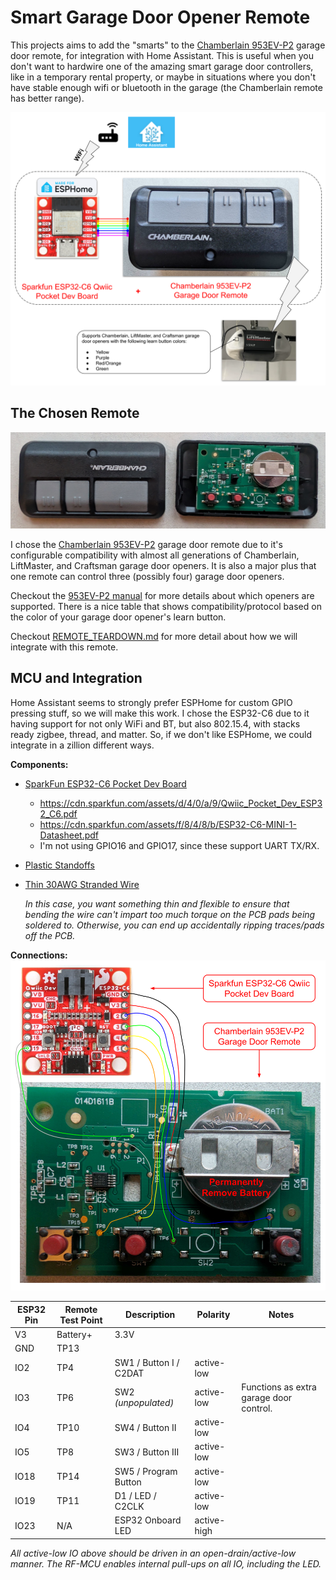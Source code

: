 # Smart Garage Door Opener Remote

This projects aims to add the "smarts" to the [Chamberlain 953EV-P2]
garage door remote, for integration with Home Assistant. This is useful when
you don't want to hardwire one of the amazing smart garage door controllers,
like in a temporary rental property, or maybe in situations where you don't
have stable enough wifi or bluetooth in the garage (the Chamberlain remote has
better range).

![](images/flow-diagram.svg)

## The Chosen Remote

![](images/open-case.jpg)

I chose the [Chamberlain 953EV-P2] garage door remote due to it's configurable
compatibility with almost all generations of Chamberlain, LiftMaster, and
Craftsman garage door openers. It is also a major plus that one remote can
control three (possibly four) garage door openers.

Checkout the [953EV-P2 manual] for more details about which openers are
supported. There is a nice table that shows compatibility/protocol based on the
color of your garage door opener's learn button.

Checkout [REMOTE_TEARDOWN.md](REMOTE_TEARDOWN.md) for more detail about how we
will integrate with this remote.

[Chamberlain 953EV-P2]: https://www.chamberlain.com/3-button-visor-garage-door-remote/p/G953EV-P2MC
[953EV-P2 manual]: https://cgi.widen.net/content/uc9vrtoywt/original/114A5043.pdf?u=mcyivk&download=true

## MCU and Integration

Home Assistant seems to strongly prefer ESPHome for custom GPIO pressing stuff,
so we will make this work. I chose the ESP32-C6 due to it having support for
not only WiFi and BT, but also 802.15.4, with stacks ready zigbee, thread, and
matter. So, if we don't like ESPHome, we could integrate in a zillion different
ways.

**Components:**
* [SparkFun ESP32-C6 Pocket Dev Board](https://www.sparkfun.com/sparkfun-qwiic-pocket-development-board-esp32-c6.html)
  - https://cdn.sparkfun.com/assets/d/4/0/a/9/Qwiic_Pocket_Dev_ESP32_C6.pdf
  - https://cdn.sparkfun.com/assets/f/8/4/8/b/ESP32-C6-MINI-1-Datasheet.pdf
  - I'm not using GPIO16 and GPIO17, since these support UART TX/RX.
* [Plastic Standoffs](https://a.co/d/6FvDC4v)
* [Thin 30AWG Stranded Wire](https://a.co/d/5y5EgwZ)

   *In this case, you want something thin and flexible to ensure that bending
   the wire can't impart too much torque on the PCB pads being soldered to.
   Otherwise, you can end up accidentally ripping traces/pads off the PCB.*

**Connections:**
![](images/wiring.svg)

ESP32 Pin  |  Remote Test Point | Description            | Polarity      | Notes
---------- | -----------------  | ---------------------- | ------------- | -----
V3         | Battery+           | 3.3V                   |               |
GND        | TP13               |                        |               |
IO2        | TP4                | SW1 / Button I / C2DAT | active-low    |
IO3        | TP6                | SW2 *(unpopulated)*    | active-low    | Functions as extra garage door control.
IO4        | TP10               | SW4 / Button II        | active-low    |
IO5        | TP8                | SW3 / Button III       | active-low    |
IO18       | TP14               | SW5 / Program Button   | active-low    |
IO19       | TP11               | D1 / LED / C2CLK       | active-low    |
IO23       | N/A                | ESP32 Onboard LED      | active-high   |

*All active-low IO above should be driven in an open-drain/active-low manner.
The RF-MCU enables internal pull-ups on all IO, including the LED.*

